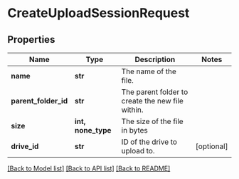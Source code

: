 # CreateUploadSessionRequest


## Properties
Name | Type | Description | Notes
------------ | ------------- | ------------- | -------------
**name** | **str** | The name of the file. | 
**parent_folder_id** | **str** | The parent folder to create the new file within. | 
**size** | **int, none_type** | The size of the file in bytes | 
**drive_id** | **str** | ID of the drive to upload to. | [optional] 

[[Back to Model list]](../../README.md#documentation-for-models) [[Back to API list]](../../README.md#documentation-for-api-endpoints) [[Back to README]](../../README.md)


